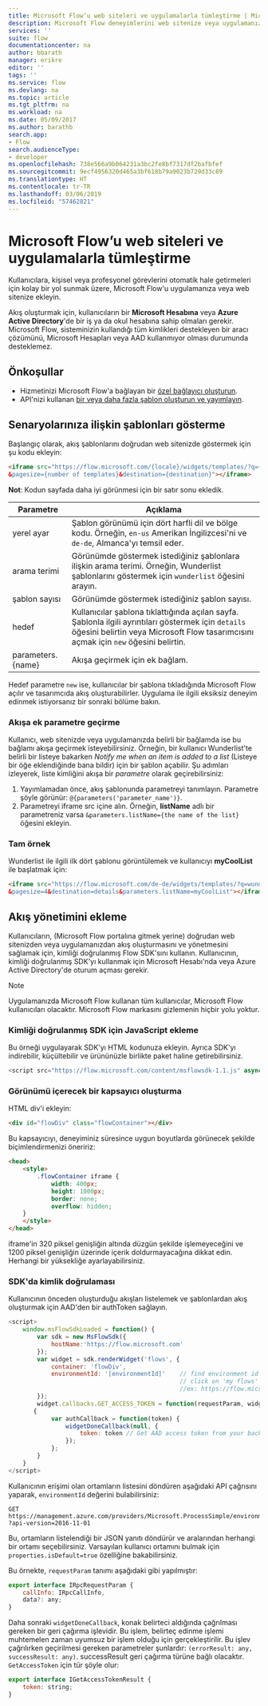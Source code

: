 ```yaml
---
title: Microsoft Flow’u web siteleri ve uygulamalarla tümleştirme | Microsoft Docs
description: Microsoft Flow deneyimlerini web sitenize veya uygulamanıza ekleyin.
services: ''
suite: flow
documentationcenter: na
author: bbarath
manager: erikre
editor: ''
tags: ''
ms.service: flow
ms.devlang: na
ms.topic: article
ms.tgt_pltfrm: na
ms.workload: na
ms.date: 05/09/2017
ms.author: barathb
search.app:
- Flow
search.audienceType:
- developer
ms.openlocfilehash: 738e566a9b064231a3bc2fe8bf7317df2bafbfef
ms.sourcegitcommit: 9ecf4956320d465a3bf618b79a9023b729d33c89
ms.translationtype: HT
ms.contentlocale: tr-TR
ms.lasthandoff: 03/06/2019
ms.locfileid: "57462821"
---
```

# <a name="integrate-microsoft-flow-with-websites-and-apps"></a>Microsoft Flow’u web siteleri ve uygulamalarla tümleştirme
Kullanıcılara, kişisel veya profesyonel görevlerini otomatik hale getirmeleri için kolay bir yol sunmak üzere, Microsoft Flow'u uygulamanıza veya web sitenize ekleyin.

Akış oluşturmak için, kullanıcıların bir **Microsoft Hesabına** veya **Azure Active Directory**'de bir iş ya da okul hesabına sahip olmaları gerekir. Microsoft Flow, sisteminizin kullandığı tüm kimlikleri destekleyen bir aracı çözümünü, Microsoft Hesapları veya AAD kullanmıyor olması durumunda desteklemez.

## <a name="prerequisites"></a>Önkoşullar
* Hizmetinizi Microsoft Flow'a bağlayan bir [özel bağlayıcı oluşturun](register-custom-api.md).
* API'nizi kullanan [bir veya daha fazla şablon oluşturun ve yayımlayın](../publish-a-template.md).

## <a name="show-templates-for-your-scenarios"></a>Senaryolarınıza ilişkin şablonları gösterme
Başlangıç olarak, akış şablonlarını doğrudan web sitenizde göstermek için şu kodu ekleyin:

```html
<iframe src="https://flow.microsoft.com/{locale}/widgets/templates/?q={search term}
&pagesize={number of templates}&destination={destination}"></iframe>
```

**Not**: Kodun sayfada daha iyi görünmesi için bir satır sonu ekledik.

| Parametre | Açıklama |
| --- | --- |
| yerel ayar |Şablon görünümü için dört harfli dil ve bölge kodu. Örneğin, `en-us` Amerikan İngilizcesi'ni ve `de-de`, Almanca'yı temsil eder. |
| arama terimi |Görünümde göstermek istediğiniz şablonlara ilişkin arama terimi. Örneğin, Wunderlist şablonlarını göstermek için `wunderlist` öğesini arayın. |
| şablon sayısı |Görünümde göstermek istediğiniz şablon sayısı. |
| hedef |Kullanıcılar şablona tıklattığında açılan sayfa. Şablonla ilgili ayrıntıları göstermek için `details` öğesini belirtin veya Microsoft Flow tasarımcısını açmak için `new` öğesini belirtin. |
| parameters.{name} |Akışa geçirmek için ek bağlam. |

Hedef parametre `new` ise, kullanıcılar bir şablona tıkladığında Microsoft Flow açılır ve tasarımcıda akış oluşturabilirler. Uygulama ile ilgili eksiksiz deneyim edinmek istiyorsanız bir sonraki bölüme bakın.

### <a name="passing-additional-parameters-to-the-flow"></a>Akışa ek parametre geçirme
Kullanıcı, web sitenizde veya uygulamanızda belirli bir bağlamda ise bu bağlamı akışa geçirmek isteyebilirsiniz. Örneğin, bir kullanıcı Wunderlist'te belirli bir listeye bakarken *Notify me when an item is added to a list* (Listeye bir öğe eklendiğinde bana bildir) için bir şablon açabilir. Şu adımları izleyerek, liste kimliğini akışa bir *parametre* olarak geçirebilirsiniz:

1. Yayımlamadan önce, akış şablonunda parametreyi tanımlayın. Parametre şöyle görünür: `@{parameters('parameter_name')}`.
2. Parametreyi iframe src içine alın. Örneğin, **listName** adlı bir parametreniz varsa `&parameters.listName={the name of the list}` öğesini ekleyin.

### <a name="full-sample"></a>Tam örnek
Wunderlist ile ilgili ilk dört şablonu görüntülemek ve kullanıcıyı **myCoolList** ile başlatmak için:

```html
<iframe src="https://flow.microsoft.com/de-de/widgets/templates/?q=wunderlist
&pagesize=4&destination=details&parameters.listName=myCoolList"></iframe>
```

## <a name="embed-the-management-of-flows"></a>Akış yönetimini ekleme
Kullanıcıların, (Microsoft Flow portalına gitmek yerine) doğrudan web sitenizden veya uygulamanızdan akış oluşturmasını ve yönetmesini sağlamak için, kimliği doğrulanmış Flow SDK'sını kullanın. Kullanıcının, kimliği doğrulanmış SDK'yı kullanmak için Microsoft Hesabı'nda veya Azure Active Directory'de oturum açması gerekir.

> [!NOTE]
> Uygulamanızda Microsoft Flow kullanan tüm kullanıcılar, Microsoft Flow kullanıcıları olacaktır. Microsoft Flow markasını gizlemenin hiçbir yolu yoktur.
> 
> 

### <a name="include-the-javascript-for-the-authenticated-sdk"></a>Kimliği doğrulanmış SDK için JavaScript ekleme
Bu örneği uygulayarak SDK'yı HTML kodunuza ekleyin. Ayrıca SDK'yı indirebilir, küçültebilir ve ürününüzle birlikte paket haline getirebilirsiniz.

```javascript
<script src="https://flow.microsoft.com/content/msflowsdk-1.1.js" async defer></script>
```

### <a name="create-a-container-to-contain-the-view"></a>Görünümü içerecek bir kapsayıcı oluşturma
HTML div'i ekleyin:

```html
<div id="flowDiv" class="flowContainer"></div>
```

Bu kapsayıcıyı, deneyiminiz süresince uygun boyutlarda görünecek şekilde biçimlendirmenizi öneririz:

```html
<head>
    <style>
        .flowContainer iframe {
            width: 400px;
            height: 1000px;
            border: none;
            overflow: hidden;
    }
    </style>
</head>
```

iframe'in 320 piksel genişliğin altında düzgün şekilde işlemeyeceğini ve 1200 piksel genişliğin üzerinde içerik doldurmayacağına dikkat edin. Herhangi bir yüksekliğe ayarlayabilirsiniz.

### <a name="authentication-against-the-sdk"></a>SDK'da kimlik doğrulaması
Kullanıcının önceden oluşturduğu akışları listelemek ve şablonlardan akış oluşturmak için AAD'den bir authToken sağlayın.

```javascript
<script>
    window.msFlowSdkLoaded = function() {
        var sdk = new MsFlowSdk({
            hostName:'https://flow.microsoft.com'
        });
        var widget = sdk.renderWidget('flows', {
            container: 'flowDiv',
            environmentId: '[environmentId]'    // find environment id from browser URL when you 
                                                // click on 'my flows'
                                                //ex: https://flow.microsoft.com/manage/environments/[environmentId]/flows
        });
        widget.callbacks.GET_ACCESS_TOKEN = function(requestParam, widgetDoneCallback)
       {
            var authCallback = function(token) {
                widgetDoneCallback(null, {
                    token: token // Get AAD access token from your backend system
                });
            };
        }
    }
</script>
```

Kullanıcının erişimi olan ortamların listesini döndüren aşağıdaki API çağrısını yaparak, `environmentId` değerini bulabilirsiniz:

```http
GET https://management.azure.com/providers/Microsoft.ProcessSimple/environments
?api-version=2016-11-01 
```

Bu, ortamların listelendiği bir JSON yanıtı döndürür ve aralarından herhangi bir ortamı seçebilirsiniz. Varsayılan kullanıcı ortamını bulmak için `properties.isDefault=true` özelliğine bakabilirsiniz.

Bu örnekte, `requestParam` tanımı aşağıdaki gibi yapılmıştır:

```javascript
export interface IRpcRequestParam {
    callInfo: IRpcCallInfo,
    data?: any;
}
```

Daha sonraki `widgetDoneCallback`, konak belirteci aldığında çağrılması gereken bir geri çağırma işlevidir. Bu işlem, belirteç edinme işlemi muhtemelen zaman uyumsuz bir işlem olduğu için gerçekleştirilir. Bu işlev çağrılırken geçirilmesi gereken parametreler şunlardır: `(errorResult: any, successResult: any)`. successResult geri çağırma türüne bağlı olacaktır. `GetAccessToken` için tür şöyle olur:

```javascript
export interface IGetAccessTokenResult {
    token: string;
}
```
